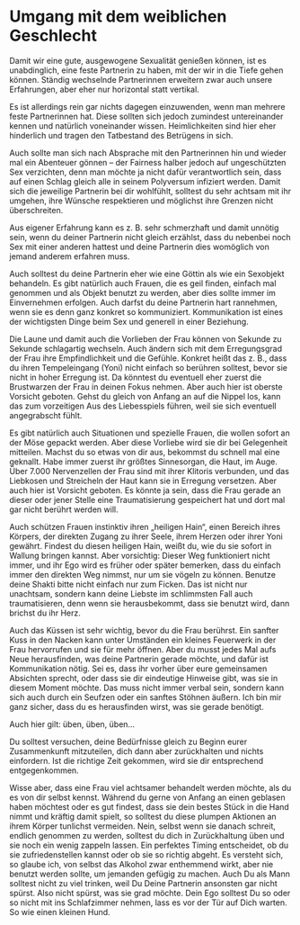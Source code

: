 # Umgang mit dem weiblichen Geschlecht

Damit wir eine gute, ausgewogene Sexualität genießen können, ist es unabdinglich, eine feste Partnerin zu haben, mit der wir in die Tiefe gehen können. Ständig wechselnde Partnerinnen erweitern zwar auch unsere Erfahrungen, aber eher nur horizontal statt vertikal.

Es ist allerdings rein gar nichts dagegen einzuwenden, wenn man mehrere feste Partnerinnen hat. Diese sollten sich jedoch zumindest untereinander kennen und natürlich voneinander wissen. Heimlichkeiten sind hier eher hinderlich und tragen den Tatbestand des Betrügens in sich.

Auch sollte man sich nach Absprache mit den Partnerinnen hin und wieder mal ein Abenteuer gönnen – der Fairness halber jedoch auf ungeschützten Sex verzichten, denn man möchte ja nicht dafür verantwortlich sein, dass auf einen Schlag gleich alle in seinem Polyversum infiziert werden. Damit sich die jeweilige Partnerin bei dir wohlfühlt, solltest du sehr achtsam mit ihr umgehen, ihre Wünsche respektieren und möglichst ihre Grenzen nicht überschreiten.

Aus eigener Erfahrung kann es z. B. sehr schmerzhaft und damit unnötig sein, wenn du deiner Partnerin nicht gleich erzählst, dass du nebenbei noch Sex mit einer anderen hattest und deine Partnerin dies womöglich von jemand anderem erfahren muss.

Auch solltest du deine Partnerin eher wie eine Göttin als wie ein Sexobjekt behandeln. Es gibt natürlich auch Frauen, die es geil finden, einfach mal genommen und als Objekt benutzt zu werden, aber dies sollte immer im Einvernehmen erfolgen. Auch darfst du deine Partnerin hart rannehmen, wenn sie es denn ganz konkret so kommuniziert. Kommunikation ist eines der wichtigsten Dinge beim Sex und generell in einer Beziehung.

Die Laune und damit auch die Vorlieben der Frau können von Sekunde zu Sekunde schlagartig wechseln. Auch ändern sich mit dem Erregungsgrad der Frau ihre Empfindlichkeit und die Gefühle. Konkret heißt das z. B., dass du ihren Tempeleingang (Yoni) nicht einfach so berühren solltest, bevor sie nicht in hoher Erregung ist. Da könntest du eventuell eher zuerst die Brustwarzen der Frau in deinen Fokus nehmen. Aber auch hier ist oberste Vorsicht geboten. Gehst du gleich von Anfang an auf die Nippel los, kann das zum vorzeitigen Aus des Liebesspiels führen, weil sie sich eventuell angegrabscht fühlt.

Es gibt natürlich auch Situationen und spezielle Frauen, die wollen sofort an der Möse gepackt werden. Aber diese Vorliebe wird sie dir bei Gelegenheit mitteilen. Machst du so etwas von dir aus, bekommst du schnell mal eine geknallt. Habe immer zuerst ihr größtes Sinnesorgan, die Haut, im Auge. Über 7.000 Nervenzellen der Frau sind mit ihrer Klitoris verbunden, und das Liebkosen und Streicheln der Haut kann sie in Erregung versetzen. Aber auch hier ist Vorsicht geboten. Es könnte ja sein, dass die Frau gerade an dieser oder jener Stelle eine Traumatisierung gespeichert hat und dort mal gar nicht berührt werden will.

Auch schützen Frauen instinktiv ihren „heiligen Hain“, einen Bereich ihres Körpers, der direkten Zugang zu ihrer Seele, ihrem Herzen oder ihrer Yoni gewährt. Findest du diesen heiligen Hain, weißt du, wie du sie sofort in Wallung bringen kannst. Aber vorsichtig: Dieser Weg funktioniert nicht immer, und ihr Ego wird es früher oder später bemerken, dass du einfach immer den direkten Weg nimmst, nur um sie vögeln zu können. Benutze deine Shakti bitte nicht einfach nur zum Ficken. Das ist nicht nur unachtsam, sondern kann deine Liebste im schlimmsten Fall auch traumatisieren, denn wenn sie herausbekommt, dass sie benutzt wird, dann brichst du ihr Herz.

Auch das Küssen ist sehr wichtig, bevor du die Frau berührst. Ein sanfter Kuss in den Nacken kann unter Umständen ein kleines Feuerwerk in der Frau hervorrufen und sie für mehr öffnen. Aber du musst jedes Mal aufs Neue herausfinden, was deine Partnerin gerade möchte, und dafür ist Kommunikation nötig. Sei es, dass ihr vorher über eure gemeinsamen Absichten sprecht, oder dass sie dir eindeutige Hinweise gibt, was sie in diesem Moment möchte. Das muss nicht immer verbal sein, sondern kann sich auch durch ein Seufzen oder ein sanftes Stöhnen äußern. Ich bin mir ganz sicher, dass du es herausfinden wirst, was sie gerade benötigt.

Auch hier gilt: üben, üben, üben…

Du solltest versuchen, deine Bedürfnisse gleich zu Beginn eurer Zusammenkunft mitzuteilen, dich dann aber zurückhalten und nichts einfordern. Ist die richtige Zeit gekommen, wird sie dir entsprechend entgegenkommen.

Wisse aber, dass eine Frau viel achtsamer behandelt werden möchte, als du es von dir selbst kennst. Während du gerne von Anfang an einen geblasen haben möchtest oder es gut findest, dass sie dein bestes Stück in die Hand nimmt und kräftig damit spielt, so solltest du diese plumpen Aktionen an ihrem Körper tunlichst vermeiden. Nein, selbst wenn sie danach schreit, endlich genommen zu werden, solltest du dich in Zurückhaltung üben und sie noch ein wenig zappeln lassen. Ein perfektes Timing entscheidet, ob du sie zufriedenstellen kannst oder ob sie so richtig abgeht. Es versteht sich, so glaube ich, von selbst das Alkohol zwar enthemmend wirkt, aber nie benutzt werden sollte, um jemanden gefügig zu machen. Auch Du als Mann solltest nicht zu viel trinken, weil Du Deine Partnerin ansonsten gar nicht spürst. Also nicht spürst, was sie grad möchte. Dein Ego solltest Du so oder so nicht mit ins Schlafzimmer nehmen, lass es vor der Tür auf Dich warten. So wie einen kleinen Hund.
